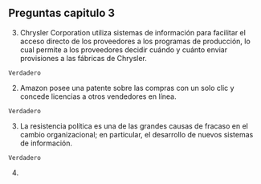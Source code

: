 ## Preguntas capitulo 3

3. Chrysler Corporation utiliza sistemas de información para facilitar el acceso directo de los proveedores a los programas de producción, lo cual permite a los proveedores decidir cuándo y cuánto enviar provisiones a las fábricas de Chrysler.

`Verdadero`


2. Amazon posee una patente sobre las compras con un solo clic y concede licencias a otros vendedores en línea.

`Verdadero`

3.  La resistencia política es una de las grandes causas de fracaso en el cambio organizacional; en particular, el desarrollo de nuevos sistemas de información.

`Verdadero`

4. 